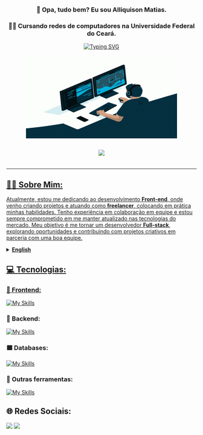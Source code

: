 <div align="center">

### 👋 Opa, tudo bem? Eu sou Alliquison Matias.
### 🧑‍🎓 Cursando redes de computadores na Universidade Federal do Ceará.

[![Typing SVG](https://readme-typing-svg.herokuapp.com?font=Work+Sans&size=24&duration=2500&color=00C9A7&center=true&vCenter=true&width=500&lines=Programador+Frontend;Freelancer;Estudando+Fullstack)](https://git.io/typing-svg)

  <img align="center" alt="GIF" src="https://github.com/Ally-Matias/Ally-Matias/blob/27ecdea24a3432a93b1bae6c0d2372d580d294aa/ezgif.com-gif-maker.gif?raw=true" width="400" height="220" />
</div>

##

<div align="center">
  <a href="https://github.com/Ally-Matias">          
   <img height="180em" src="https://streak-stats.demolab.com/?user=Ally-Matias&theme=transparent&hide_border=true)](https://git.io/streak-stats"/> 
<div style="display: inline_block"><br> 
</div>

<div align="left">   

---

## 👨‍💻 Sobre Mim:

<p>Atualmente, estou me dedicando ao desenvolvimento <b>Front-end</b>, onde venho criando projetos e atuando como <b>freelancer</b>, colocando em prática minhas habilidades. Tenho experiência em colaboração em equipe e estou sempre comprometido em me manter atualizado nas tecnologias do mercado. Meu objetivo é me tornar um desenvolvedor <b>Full-stack</b>, explorando oportunidades e contribuindo com projetos criativos em parceria com uma boa equipe.</p>

<details>
  <summary><b>English</b></summary>
    <p><br>Currently, I am dedicating myself to <b>Front-end</b> development, where I have been creating projects and working as a <b>freelancer</b>, putting my skills into practice. I have experience in team collaboration and am always committed to staying up to date with market technologies. My goal is to become a <b>Full-stack</b> developer, exploring opportunities and contributing to creative projects in partnership with a good team.</p>
</details>

## 💻 Tecnologias:

<h3><b> 🔷 Frontend:</b></h3>

[![My Skills](https://skillicons.dev/icons?i=js,css,html,react,vue,styledcomponents&perline=6)](https://skillicons.dev)

<h3><b> 🔴 Backend:</b></h3>

[![My Skills](https://skillicons.dev/icons?i=nodejs,express,java,cpp&perline=4)](https://skillicons.dev)

<h3><b> 🟩 Databases:</b></h3>

[![My Skills](https://skillicons.dev/icons?i=mongodb,postgres&perline=4)](https://skillicons.dev)

<h3><b> 🔶 Outras ferramentas:</b></h3>

[![My Skills](https://skillicons.dev/icons?i=aws,bash,git,github,figma&perline=5)](https://skillicons.dev)


## 🌐 Redes Sociais:
    
  <a href = "mailto:allyquison.matias@gmail.com"><img src="https://img.shields.io/badge/-Gmail-%23333?style=for-the-badge&logo=gmail&logoColor=white" target="_blank"></a>
  <a href="https://www.linkedin.com/in/alliquison-matias-519092206" target="_blank"><img src="https://img.shields.io/badge/-LinkedIn-%230077B5?style=for-the-badge&logo=linkedin&logoColor=white" target="_blank"></a> 






 
<!--

ANOTAÇÔES:

https://github.com/tandpfun/skill-icons#readme

<img height="180em" src="https://github-readme-stats.vercel.app/api?username=Ally-Matias&show_icons=true&theme=transparent&include_all_commits=true"/>

[![Top Langs](https://github-readme-stats.vercel.app/api/top-langs/?username=Ally-Matias&langs_count=8&theme=transparent&layout=pie)](https://youtu.be/rlVUng3uP8E)
    
<img height="180em" src="https://github-readme-stats.vercel.app/api/top-langs/?username=Ally-Matias&layout=compact&langs_count=8&theme=transparent"/>

emojis: 📌 🗂  📂 📍 📜  🔴 🟠 🟡 🟢 🔵 🟣 ⚫️ ⚪️ 🟤 🔺 🔻 🔸 🔹 🔶 🔷 🔳 🔲 ▪️ ▫️ ◾️ ◽️ ◼️ ◻️ 🟥 🟧 🟨 🟩 🟦 🟪 ⬛️ ⬜️ 🟫 ➔ ➜ ➙ ➛ ➝ ➞ 

-->
   
  </div>
    
